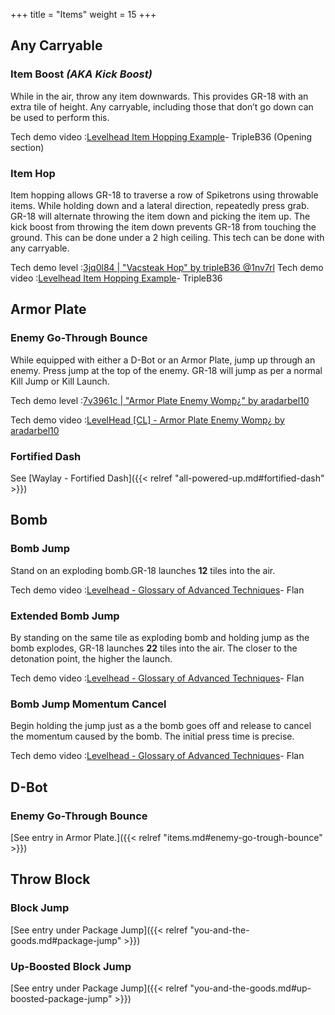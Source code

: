 +++
title = "Items"
weight = 15
+++

## Any Carryable

### Item Boost _(AKA Kick Boost)_
While in the air, throw any item downwards. This provides GR-18 with an extra tile of height. Any carryable, including those that don’t go down can be used to perform this.

Tech demo video :[Levelhead Item Hopping Example](https://www.youtube.com/watch?v=MXkydn-30Yg)- TripleB36 (Opening section)

### Item Hop
Item hopping allows GR-18 to traverse a row of Spiketrons using throwable items. While holding down and a lateral direction, repeatedly press grab. GR-18 will alternate throwing the item down and picking the item up. The kick boost from throwing the item down prevents GR-18 from touching the ground. This can be done under a 2 high ceiling. This tech can be done with any carryable.

Tech demo level :[3jq0l84 | "Vacsteak Hop" by tripleB36 @1nv7rl](https://lvlhd.co/+3jq0l84)
Tech demo video :[Levelhead Item Hopping Example](https://www.youtube.com/watch?v=MXkydn-30Yg)- TripleB36

## Armor Plate

### Enemy Go-Through Bounce
While equipped with either a D-Bot or an Armor Plate, jump up through an enemy. Press jump at the top of the enemy. GR-18 will jump as per a normal Kill Jump or Kill Launch.

Tech demo level :[7v3961c | "Armor Plate Enemy Womp¿" by aradarbel10](https://levelhead.io/+7v3961c)

Tech demo video :[LevelHead [CL] - Armor Plate Enemy Womp¿ by aradarbel10](https://www.youtube.com/watch?v=XEjU9aSQN2I)

### Fortified Dash

See [Waylay - Fortified Dash]({{< relref "all-powered-up.md#fortified-dash" >}})

## Bomb

### Bomb Jump
Stand on an exploding bomb.GR-18 launches **12** tiles into the air.

Tech demo video :[Levelhead - Glossary of Advanced Techniques](https://youtu.be/m1AH-9Dm4gk?t=43)- Flan

### Extended Bomb Jump
By standing on the same tile as exploding bomb and holding jump as the bomb explodes, GR-18 launches **22** tiles into the air. The closer to the detonation point, the higher the launch.

Tech demo video :[Levelhead - Glossary of Advanced Techniques](https://youtu.be/m1AH-9Dm4gk?t=50)- Flan

### Bomb Jump Momentum Cancel
Begin holding the jump just as a the bomb goes off and release to cancel the momentum caused by the bomb. The initial press time is precise.

Tech demo video :[Levelhead - Glossary of Advanced Techniques](https://youtu.be/m1AH-9Dm4gk?t=61)- Flan

## D-Bot

### Enemy Go-Through Bounce

[See entry in Armor Plate.]({{< relref "items.md#enemy-go-trough-bounce" >}})

## Throw Block

### Block Jump

[See entry under Package Jump]({{< relref "you-and-the-goods.md#package-jump" >}})

### Up-Boosted Block Jump

[See entry under Package Jump]({{< relref "you-and-the-goods.md#up-boosted-package-jump" >}})
